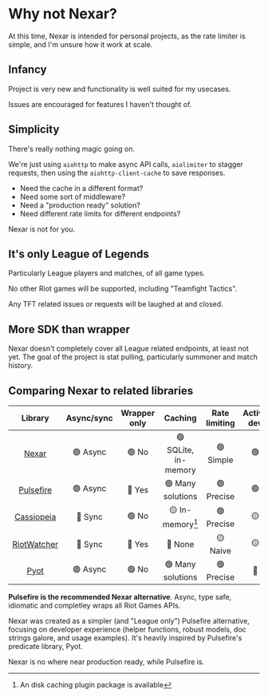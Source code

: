 # Why not Nexar?

At this time, Nexar is intended for personal projects, as the rate limiter is simple, and I'm unsure how it work at scale.

## Infancy

Project is very new and functionality is well suited for my usecases.

Issues are encouraged for features I haven't thought of.

## Simplicity

There's really nothing magic going on.

We're just using `aiohttp` to make async API calls, `aiolimiter` to stagger requests, then using the `aiohttp-client-cache` to save responses.

- Need the cache in a different format?
- Need some sort of middleware?
- Need a "production ready" solution?
- Need different rate limits for different endpoints?

Nexar is not for you.

## It's only League of Legends

Particularly League players and matches, of all game types.

No other Riot games will be supported, including "Teamfight Tactics".

Any TFT related issues or requests will be laughed at and closed.

## More SDK than wrapper

Nexar doesn't completely cover all League related endpoints, at least not yet. The goal of the project is stat pulling, particularly summoner and match history.

## Comparing Nexar to related libraries

|                           Library                            |      Async/sync      |   Wrapper only    |             Caching              |      Rate limiting      |   Active dev    |
| :----------------------------------------------------------: | :------------------: | :---------------: | :------------------------------: | :---------------------: | :-------------: |
|         [Nexar](https://github.com/joshpaulie/nexar)         | :green_circle: Async | :green_circle: No | :green_circle: SQLite, in-memory | :green_circle:  Simple  | :green_circle:  |
|      [Pulsefire](https://github.com/iann838/pulsefire)       | :green_circle: Async | :red_circle: Yes  |  :green_circle: Many solutions   | :green_circle:  Precise | :green_circle:  |
| [Cassiopeia](https://github.com/meraki-analytics/cassiopeia) |  :red_circle: Sync   | :green_circle: No |  :yellow_circle: In-memory[^1]   | :green_circle: Precise  | :yellow_circle: |
| [RiotWatcher](https://github.com/pseudonym117/Riot-Watcher)  |  :red_circle: Sync   | :red_circle: Yes  |        :red_circle: None         |  :yellow_circle: Naive  | :yellow_circle: |
|           [Pyot](https://github.com/iann838/Pyot)            | :green_circle: Async | :green_circle: No |  :green_circle: Many solutions   | :green_circle: Precise  |  :red_circle:   |

[^1]: An disk caching plugin package is available

**Pulsefire is the recommended Nexar alternative**. Async, type safe, idiomatic and completley wraps all Riot Games APIs.

Nexar was created as a simpler (and "League only") Pulsefire alternative, focusing on developer experience (helper functions, robust models, doc strings galore, and usage examples). It's heavily inspired by Pulsefire's predicate library, Pyot.

Nexar is no where near production ready, while Pulsefire is.
